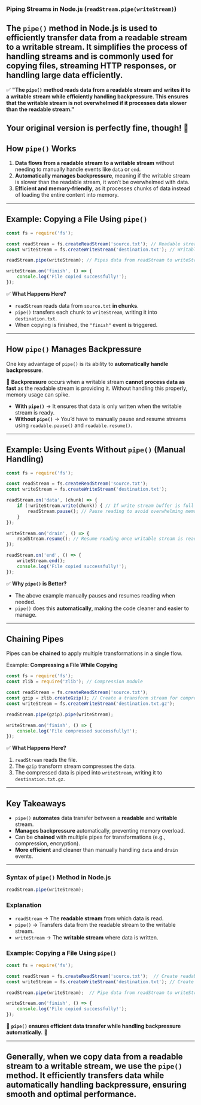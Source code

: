 ### **Piping Streams in Node.js (`readStream.pipe(writeStream)`)**  

The `pipe()` method in Node.js is used to **efficiently transfer data** from a **readable stream** to a **writable stream**. It simplifies the process of handling streams and is commonly used for **copying files, streaming HTTP responses, or handling large data efficiently**.
---
✅ **"The `pipe()` method reads data from a **readable stream** and writes it to a **writable stream** while efficiently handling **backpressure**. This ensures that the writable stream is not overwhelmed if it processes data slower than the readable stream."**  

Your original version is perfectly fine, though! 🚀
---

## **How `pipe()` Works**  

1. **Data flows from a readable stream to a writable stream** without needing to manually handle events like `data` or `end`.  
2. **Automatically manages backpressure**, meaning if the writable stream is slower than the readable stream, it won’t be overwhelmed with data.  
3. **Efficient and memory-friendly**, as it processes chunks of data instead of loading the entire content into memory.

---

## **Example: Copying a File Using `pipe()`**
```javascript
const fs = require('fs');

const readStream = fs.createReadStream('source.txt'); // Readable stream
const writeStream = fs.createWriteStream('destination.txt'); // Writable stream

readStream.pipe(writeStream); // Pipes data from readStream to writeStream

writeStream.on('finish', () => {
    console.log('File copied successfully!');
});
```
✅ **What Happens Here?**  
- `readStream` reads data from `source.txt` **in chunks**.  
- `pipe()` transfers each chunk to `writeStream`, writing it into `destination.txt`.  
- When copying is finished, the `"finish"` event is triggered.

---

## **How `pipe()` Manages Backpressure**
One key advantage of `pipe()` is its ability to **automatically handle backpressure**.  

📌 **Backpressure** occurs when a writable stream **cannot process data as fast** as the readable stream is providing it. Without handling this properly, memory usage can spike.  

- **With `pipe()`** → It ensures that data is only written when the writable stream is ready.  
- **Without `pipe()`** → You’d have to manually pause and resume streams using `readable.pause()` and `readable.resume()`.  

---

## **Example: Using Events Without `pipe()` (Manual Handling)**
```javascript
const fs = require('fs');

const readStream = fs.createReadStream('source.txt');
const writeStream = fs.createWriteStream('destination.txt');

readStream.on('data', (chunk) => {
    if (!writeStream.write(chunk)) { // If write stream buffer is full
        readStream.pause(); // Pause reading to avoid overwhelming memory
    }
});

writeStream.on('drain', () => {
    readStream.resume(); // Resume reading once writable stream is ready
});

readStream.on('end', () => {
    writeStream.end();
    console.log('File copied successfully!');
});
```
✅ **Why `pipe()` is Better?**  
- The above example manually pauses and resumes reading when needed.  
- `pipe()` does this **automatically**, making the code cleaner and easier to manage.

---

## **Chaining Pipes**
Pipes can be **chained** to apply multiple transformations in a single flow.  

Example: **Compressing a File While Copying**
```javascript
const fs = require('fs');
const zlib = require('zlib'); // Compression module

const readStream = fs.createReadStream('source.txt');
const gzip = zlib.createGzip(); // Create a transform stream for compression
const writeStream = fs.createWriteStream('destination.txt.gz');

readStream.pipe(gzip).pipe(writeStream);

writeStream.on('finish', () => {
    console.log('File compressed successfully!');
});
```
✅ **What Happens Here?**  
1. `readStream` reads the file.  
2. The `gzip` transform stream compresses the data.  
3. The compressed data is piped into `writeStream`, writing it to `destination.txt.gz`.  

---

## **Key Takeaways**
- `pipe()` **automates** data transfer between a **readable** and **writable** stream.  
- **Manages backpressure** automatically, preventing memory overload.  
- Can be **chained** with multiple pipes for transformations (e.g., compression, encryption).  
- **More efficient** and cleaner than manually handling `data` and `drain` events.  



---


### **Syntax of `pipe()` Method in Node.js**  

```javascript
readStream.pipe(writeStream);
```

### **Explanation**  
- `readStream` → The **readable stream** from which data is read.  
- `pipe()` → Transfers data from the readable stream to the writable stream.  
- `writeStream` → The **writable stream** where data is written.  

### **Example: Copying a File Using `pipe()`**
```javascript
const fs = require('fs');

const readStream = fs.createReadStream('source.txt');  // Create readable stream
const writeStream = fs.createWriteStream('destination.txt'); // Create writable stream

readStream.pipe(writeStream);  // Pipe data from readStream to writeStream

writeStream.on('finish', () => {
    console.log('File copied successfully!');
});
```

📌 **`pipe()` ensures efficient data transfer while handling backpressure automatically.** 🚀



---



## **Generally, when we copy data from a **readable stream** to a **writable stream**, we use the `pipe()` method. It efficiently transfers data while automatically handling **backpressure**, ensuring smooth and optimal performance.**

